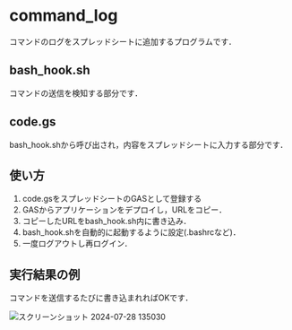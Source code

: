 # command_log

コマンドのログをスプレッドシートに追加するプログラムです．

## bash_hook.sh
コマンドの送信を検知する部分です．

## code.gs
bash_hook.shから呼び出され，内容をスプレッドシートに入力する部分です．

## 使い方

1. code.gsをスプレッドシートのGASとして登録する
2. GASからアプリケーションをデプロイし，URLをコピー．
3. コピーしたURLをbash_hook.sh内に書き込み．
4. bash_hook.shを自動的に起動するように設定(.bashrcなど)．
5. 一度ログアウトし再ログイン．

## 実行結果の例
コマンドを送信するたびに書き込まれればOKです．

![スクリーンショット 2024-07-28 135030](https://github.com/user-attachments/assets/d24a7a55-d355-4323-b0c6-4bc9e7f3cd45)
